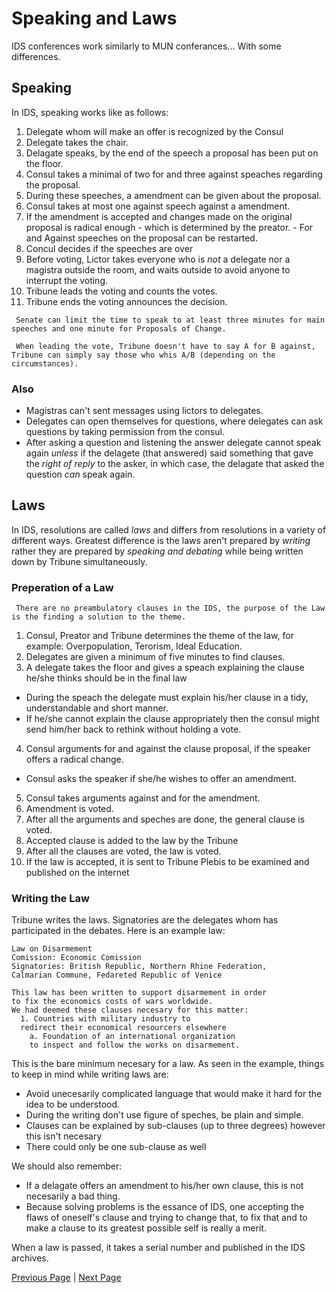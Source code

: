 # Speaking and Laws
IDS conferences work similarly to MUN conferances... With some differences.

## Speaking
In IDS, speaking works like as follows:

1. Delegate whom will make an offer is recognized by the Consul
2. Delegate takes the chair.
3. Delagate speaks, by the end of the speech a proposal has been put on the floor.
4. Consul takes a minimal of two for and three against speaches regarding the proposal.
5. During these speeches, a amendment can be given about the proposal.
6. Consul takes at most one against speech against a amendment.
7. If the amendment is accepted and changes made on the original proposal is radical enough - which is determined by the preator. - For and Against speeches on the proposal can be restarted.
8. Concul decides if the speeches are over
9. Before voting, Lictor takes everyone who is *not* a delegate nor a magistra outside the room, and waits outside to avoid anyone to interrupt the voting.
10. Tribune leads the voting and counts the votes.
11. Tribune ends the voting announces the decision.

` Senate can limit the time to speak to at least three minutes for main speeches and one minute for Proposals of Change.`

` When leading the vote, Tribune doesn't have to say A for B against, Tribune can simply say those who whis A/B (depending on the circumstances).`

### Also

* Magistras can't sent messages using lictors to delegates.
* Delegates can open themselves for questions, where delegates can ask questions by taking permission from the consul.
* After asking a question and listening the answer delegate cannot speak again *unless* if the delagete (that answered) said something that gave the *right of reply* to the asker, in which case, the delagate that asked the question *can* speak again.

## Laws

In IDS, resolutions are called *laws* and differs from resolutions in a variety of different ways. Greatest difference is the laws aren't prepared by *writing* rather they are prepared by *speaking and debating* while being written down by Tribune simultaneously.

### Preperation of a Law
` There are no preambulatory clauses in the IDS, the purpose of the Law is the finding a solution to the theme.`

1. Consul, Preator and Tribune determines the theme of the law, for example: Overpopulation, Terorism, Ideal Education.
2. Delegates are given a minimum of five minutes to find clauses.
3. A delegate takes the floor and gives a speach explaining the clause he/she thinks should be in the final law
  - During the speach the delegate must explain his/her clause in a tidy, understandable and short manner.
  - If he/she cannot explain the clause appropriately then the consul might send him/her back to rethink without holding a vote.
4. Consul arguments for and against the clause proposal, if the speaker offers a radical change.
  - Consul asks the speaker if she/he wishes to offer an amendment.
5. Consul takes arguments against and for the amendment.
6. Amendment is voted.
7. After all the arguments and speches are done, the general clause is voted.
8. Accepted clause is added to the law by the Tribune
9. After all the clauses are voted, the law is voted.
10. If the law is accepted, it is sent to Tribune Plebis to be examined and published on the internet

### Writing the Law

Tribune writes the laws. Signatories are the delegates whom has participated in the debates. Here is an example law:

```
Law on Disarmement
Comission: Economic Comission
Signatories: British Republic, Northern Rhine Federation,
Calmarian Commune, Fedareted Republic of Venice

This law has been written to support disarmement in order
to fix the economics costs of wars worldwide.
We had deemed these clauses necesary for this matter:
  1. Countries with military industry to
  redirect their economical resourcers elsewhere
    a. Foundation of an international organization
    to inspect and follow the works on disarmement.
```
This is the bare minimum necesary for a law. As seen in the example, things to keep in mind while writing laws are:

* Avoid unecesarily complicated language that would make it hard for the idea to be understood.
* During the writing don't use figure of speches, be plain and simple.
* Clauses can be explained by sub-clauses (up to three degrees) however this isn't necesary
* There could only be one sub-clause as well

We should also remember:

* If a delagate offers an amendment to his/her own clause, this is not necesarily a bad thing.
* Because solving problems is the essance of IDS, one accepting the flaws of oneself's clause and trying to change that, to fix that and to make a clause to its greatest possible self is really a merit.

When a law is passed, it takes a serial number and published in the IDS archives.

[Previous Page](country_creation.md) | [Next Page](formalities.md)

